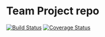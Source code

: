 # Team Project repo

[![Build Status](https://app.travis-ci.com/gcivil-nyu-org/Wednesday-Fall2023-Team-6.svg?branch=develop)](https://app.travis-ci.com/gcivil-nyu-org/Wednesday-Fall2023-Team-6)
[![Coverage Status](https://coveralls.io/repos/github/gcivil-nyu-org/Wednesday-Fall2023-Team-6/badge.svg?branch=develop)](https://coveralls.io/github/gcivil-nyu-org/Wednesday-Fall2023-Team-6?branch=develop)
